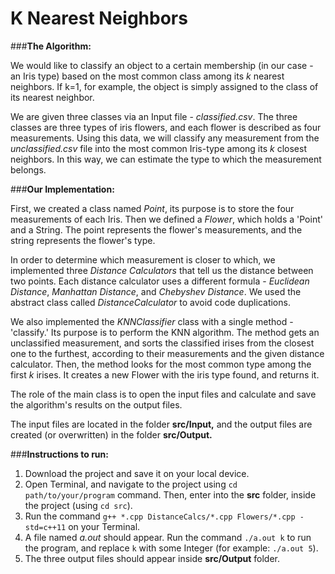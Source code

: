 # K Nearest Neighbors

###**The Algorithm:**

We would like to classify an object to a certain membership (in our case - an Iris type) based on the most common class among its *k* nearest neighbors. If k=1, for example, the object is simply assigned to the class of its nearest neighbor.

We are given three classes via an Input file - *classified.csv*. The three classes are three types of iris flowers, and each flower is described as four measurements. Using this data, we will classify any measurement from the *unclassified.csv* file into the most common Iris-type among its *k* closest neighbors. In this way, we can estimate the type to which the measurement belongs.

###**Our Implementation:**

First, we created a class named *Point*, its purpose is to store the four measurements of each Iris.
Then we defined a *Flower*, which holds a 'Point' and a String. The point represents the flower's measurements, and the string represents the flower's type.

In order to determine which measurement is closer to which, we implemented three *Distance Calculators* that tell us the distance between two points. Each distance calculator uses a different formula - *Euclidean Distance*, *Manhattan Distance*, and *Chebyshev Distance*.
We used the abstract class called *DistanceCalculator* to avoid code duplications.

We also implemented the *KNNClassifier* class with a single method - 'classify.' Its purpose is to perform the KNN algorithm.
The method gets an unclassified measurement, and sorts the classified irises from the closest one to the furthest, according to their measurements and the given distance calculator. Then, the method looks for the most common type among the first *k* irises. It creates a new Flower with the iris type found, and returns it.

The role of the main class is to open the input files and calculate and save the algorithm's results on the output files.

The input files are located in the folder **src/Input,** and the output files are created (or overwritten) in the folder **src/Output.**

###**Instructions to run:**
1. Download the project and save it on your local device.
2. Open Terminal, and navigate to the project using `cd path/to/your/program` command. Then, enter into the **src** folder, inside the project (using `cd src`).
4. Run the command `g++ *.cpp DistanceCalcs/*.cpp Flowers/*.cpp -std=c++11` on your Terminal.
5. A file named *a.out* should appear. Run the command `./a.out k` to run the program, and replace `k` with some Integer (for example: `./a.out 5`).
6. The three output files should appear inside **src/Output** folder.

